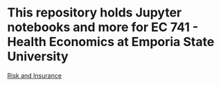 # This repository holds Jupyter notebooks and more for EC 741 - Health Economics at Emporia State University

[Risk and Insurance](Risk.ipynb)
